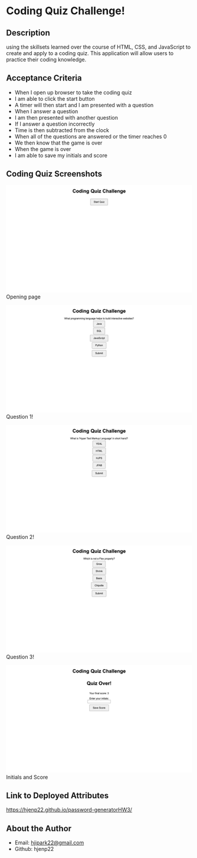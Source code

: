 # Coding Quiz Challenge!

## Description
using the skillsets learned over the course of HTML, CSS, and JavaScript to create and apply to a coding quiz. This application will allow users to practice their coding knowledge. 

## Acceptance Criteria
- When I open up browser to take the coding quiz
- I am able to click the start button
- A timer will then start and I am presented with a question
- When I answer a question
- I am then presented with another question
- If I answer a question incorrectly
- Time is then subtracted from the clock
- When all of the questions are answered or the timer reaches 0
- We then know that the game is over
- When the game is over
- I am able to save my initials and score

## Coding Quiz Screenshots
![Start](<screencapture-127-0-0-1-5500-index-html-2023-10-30-22_38_37 (1).png>)
Opening page

![Q1](screencapture-127-0-0-1-5500-Develop-index-html-2023-10-30-23_14_28.png)
Question 1!

![Q2](screencapture-127-0-0-1-5500-Develop-index-html-2023-10-30-22_47_47.png)
Question 2!


![Q3](screencapture-127-0-0-1-5500-Develop-index-html-2023-10-30-22_48_13.png)
Question 3!

![End Page](screencapture-127-0-0-1-5500-Develop-index-html-2023-10-30-22_48_22.png)
Initials and Score

## Link to Deployed Attributes
 https://hjenp22.github.io/password-generatorHW3/
 
## About the Author
- Email: hjipark22@gmail.com
- Github: hjenp22
